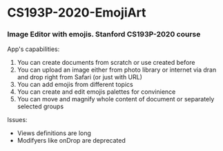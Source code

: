 # CS193P-2020-EmojiArt
### Image Editor with emojis. Stanford CS193P-2020 course

App's capabilities:
1. You can create documents from scratch or use created before
1. You can upload an image either from photo library or internet via dran and drop right from Safari (or just with URL)
1. You can add emojis from different topics
1. You can create and edit emojis palettes for convinience
1. You can move and magnify whole content of document or separately selected groups

Issues:
* Views definitions are long
* Modifyers like onDrop are deprecated
